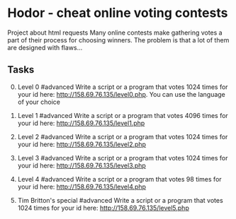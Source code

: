 # Hodor - cheat online voting contests

 Project about html requests
 Many online contests make gathering votes a part of their process for choosing winners. The problem is that a lot of them are designed with flaws…

## Tasks

0. Level 0 #advanced
Write a script or a program that votes 1024 times for your id here: http://158.69.76.135/level0.php.
You can use the language of your choice

1. Level 1 #advanced
Write a script or a program that votes 4096 times for your id here: http://158.69.76.135/level1.php

2. Level 2 #advanced
Write a script or a program that votes 1024 times for your id here: http://158.69.76.135/level2.php

3. Level 3 #advanced
Write a script or a program that votes 1024 times for your id here: http://158.69.76.135/level3.php

4. Level 4 #advanced
Write a script or a program that votes 98 times for your id here: http://158.69.76.135/level4.php

5. Tim Britton's special #advanced
Write a script or a program that votes 1024 times for your id here: http://158.69.76.135/level5.php